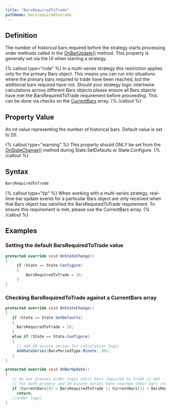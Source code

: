 ```yaml
---
title: "BarsRequiredToTrade"
pathName: barsrequiredtotrade
---
```


## Definition

The number of historical bars required before the strategy starts processing order methods called in the [OnBarUpdate()](onbarupdate) method. This property is generally set via the UI when starting a strategy.

{% callout type="note" %}
In a multi-series strategy this restriction applies only for the primary Bars object. This means you can run into situations where the primary bars required to trade have been reached, but the additional bars required have not. Should your strategy logic intertwine calculations across different Bars objects please ensure all Bars objects have met the BarsRequiredToTrade requirement before proceeding. This can be done via checks on the [CurrentBars](currentbars) array.
{% /callout %}

## Property Value

An int value representing the number of historical bars. Default value is set to 20.

{% callout type="warning" %}
This property should ONLY be set from the [OnStateChange()](onstatechange) method during State.SetDefaults or State.Configure.
{% /callout %}

## Syntax

```csharp
BarsRequiredToTrade
```

{% callout type="tip" %}
When working with a multi-series strategy, real-time bar update events for a particular Bars object are only received when that Bars object has satisfied the BarsRequiredToTrade requirement. To ensure this requirement is met, please use the CurrentBars array.
{% /callout %}

## Examples

### Setting the default BarsRequiredToTrade value

```csharp
protected override void OnStateChange()
{
     if (State == State.Configure)
     {
         BarsRequiredToTrade = 20;
     }
}
```

### Checking BarsRequiredToTrade against a CurrentBars array

```csharp
protected override void OnStateChange()
{
   if (State == State.SetDefaults)
   {
     BarsRequiredToTrade = 20;
   }
   else if (State == State.Configure)
   {
     // add 30 minute series for calculation logic
     AddDataSeries(BarsPeriodType.Minute, 30);
   }
}

protected override void OnBarUpdate()
{
   // do not process order logic until bars required to trade is met
   // for both primary and 30-minute series have reached their bars required to trade
   if (CurrentBars[0] < BarsRequiredToTrade || CurrentBars[1] < BarsRequiredToTrade)
     return;
   //order logic
}
```
